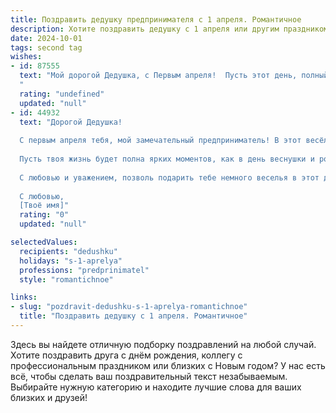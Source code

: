 ```yaml
---
title: Поздравить дедушку предпринимателя с 1 апреля. Романтичное
description: Хотите поздравить дедушку с 1 апреля или другим праздником? Наш ИИ создаст незабываемое поздравление, а вы обязательно выделитесь среди других.  
date: 2024-10-01
tags: second tag
wishes:
- id: 87555
  text: "Мой дорогой Дедушка, с Первым апреля!  Пусть этот день, полный шуток и неожиданностей, принесет тебе столько же радости и света, сколько ты приносишь в наши жизни.  Твоя предприимчивость и  целеустремленность – это настоящая романтика,  победа над обстоятельствами,  постоянное стремление к лучшему.  Я бесконечно тобой горжусь и желаю, чтобы твоя жизнь была наполнена  любовью, счастьем и  неиссякаемым оптимизмом  —  как  прекрасная, вечная весна!
  "
  rating: "undefined"
  updated: "null"
- id: 44932
  text: "Дорогой Дедушка!
  
  С первым апреля тебя, мой замечательный предприниматель! В этот весёлый день хочу пожелать тебе не только удачи в делах, но и искренних радостей в жизни. Пусть каждый новый проект приносит не только выгоду, но и вдохновение, а смех и улыбки окружающих наполняют твоё сердце теплом.
  
  Пусть твоя жизнь будет полна ярких моментов, как в день веснушки и розыгрышей, а каждый новый шаг ведёт к большим свершениям. Желаю тебе оставаться таким же жизнерадостным, открытым и романтичным, вдохновлять близких своим духом и упорством.
  
  С любовью и уважением, позволь подарить тебе немного веселья в этот день шуток и забав. Поздравляю с праздником, Дедушка!
  
  С любовью,
  [Твоё имя]"
  rating: "0"
  updated: "null"

selectedValues:
  recipients: "dedushku"
  holidays: "s-1-aprelya"
  professions: "predprinimatel"
  style: "romantichnoe"

links:
- slug: "pozdravit-dedushku-s-1-aprelya-romantichnoe"
  title: "Поздравить дедушку с 1 апреля. Романтичное"
---
```


Здесь вы найдете отличную подборку поздравлений на любой случай. 
Хотите поздравить друга с днём рождения, коллегу с профессиональным праздником или близких с Новым годом? У нас есть всё, чтобы сделать ваш поздравительный текст незабываемым. Выбирайте нужную категорию и находите лучшие слова для ваших близких и друзей!

